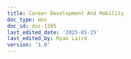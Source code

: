 ```yaml
---
title: Career Development And Mobility
doc_type: doc
doc_id: doc-1205
last_edited_date: '2025-05-25'
last_edited_by: Ryan Laird
version: '1.0'
---
```



